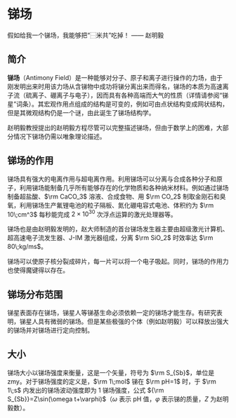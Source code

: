 # 锑场
假如给我一个锑场，我能够把“⿱米共”吃掉！ —— 赵明毅

## 简介
**锑场**（Antimony Field）是一种能够对分子、原子和离子进行操作的力场，由于刚发明出来时用该力场从含锑物中成功将锑分离出来而得名，锑场的本质为高速离子流（硫离子、硼离子与电子），因而具有各种高端而大气的性质（详情请参阅“锑星”词条）。其宏观作用点组成的结构是可变的，例如可由点状结构变成网状结构，但是其微观结构仍是一个谜，由此诞生了锑场结构学。

赵明毅教授提出的赵明毅方程尽管可以完整描述锑场，但由于数学上的困难，大部分情况下锑场仍需以唯象理论描述。

## 锑场的作用
锑场具有强大的电离作用与超电离作用。利用锑场可以分离与合成各种分子和原子，利用锑场能制备几乎所有能够存在的化学物质和各种纳米材料。例如通过锑场制备超盐酸、$\rm CaCO_3$ 溶液、合成食物、用 $\rm CO_2$ 制取金刚石和臭氧，利用锑场生产氟锂电池的粒子隔板、氮化硼电容式电池、体积约为 $\rm 10\;cm^3$ 每秒能完成 $2\times 10^{30}$ 次浮点运算的激光处理器等。

锑场也是由赵明毅发明的，赵大师制造的首台锑场发生器主要由超级激光计算机、超高速电子流发生器、J-IM 激光器组成，分离 $\rm SiO_2$ 时效率达 $\rm 80\;kg/ms$。

锑场可以使原子核分裂成碎片，每一片可以将一个电子吸起。同时，锑场的作用力也使得魔键得以存在。

## 锑场分布范围
锑星表面存在锑场，锑星人等锑基生命必须依赖一定的锑场才能生存。有研究表明，锑星人具有微弱的锑场。但是某些极强的个体（例如赵明毅）可以释放出强大的锑场并对锑场进行定向控制。

## 大小
锑场大小以锑场强度来衡量，这是一个矢量，符号为 $\rm S_{Sb}$，单位是 zmy。对于锑场强度的定义是，$\rm 1\;mol$ 锑在 $\rm pH=1$ 时，于 $\rm 1\;s$ 内发出的锑场波动强度即为 1 锑场强度，公式 ${\rm S_{Sb}}=Z\sin(\omega t+\varphi)$（$\omega$ 表示 pH 值，$\varphi$ 表示锑的质量，$Z$ 为赵明毅数）。
